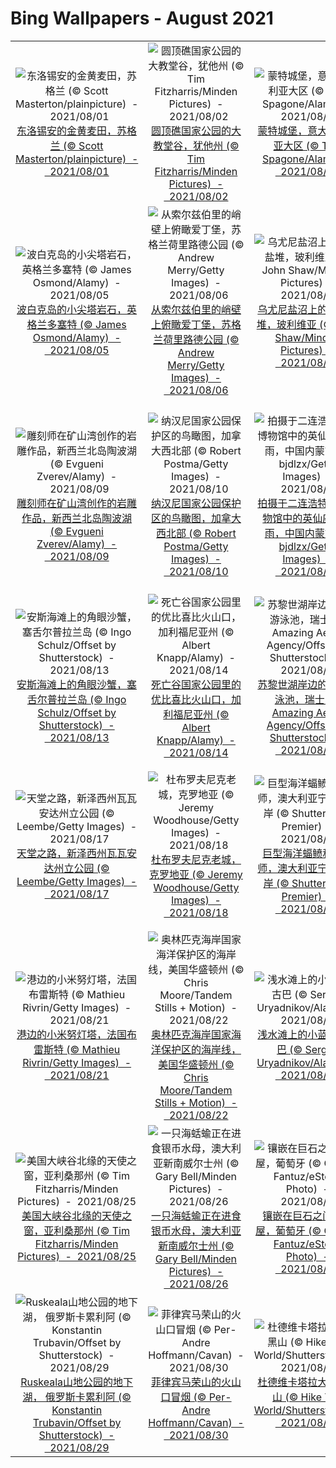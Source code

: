 # Bing Wallpapers - August 2021

| | | | |
|:-------------------------:|:-------------------------:|:-------------------------:|:-------------------------:|
| ![东洛锡安的金黄麦田，苏格兰 (© Scott Masterton/plainpicture)  -  2021/08/01](https://cn.bing.com/th?id=OHR.LammasDay_ZH-CN4229387191_UHD.jpg&w=480)[东洛锡安的金黄麦田，苏格兰 (© Scott Masterton/plainpicture)  -  2021/08/01](https://cn.bing.com/th?id=OHR.LammasDay_ZH-CN4229387191_UHD.jpg) | ![圆顶礁国家公园的大教堂谷，犹他州 (© Tim Fitzharris/Minden Pictures)  -  2021/08/02](https://cn.bing.com/th?id=OHR.UpperCathedral_ZH-CN4349673438_UHD.jpg&w=480)[圆顶礁国家公园的大教堂谷，犹他州 (© Tim Fitzharris/Minden Pictures)  -  2021/08/02](https://cn.bing.com/th?id=OHR.UpperCathedral_ZH-CN4349673438_UHD.jpg) | ![蒙特城堡，意大利普利亚大区 (© Toni Spagone/Alamy)  -  2021/08/03](https://cn.bing.com/th?id=OHR.CasteldelMonte_ZH-CN4436589634_UHD.jpg&w=480)[蒙特城堡，意大利普利亚大区 (© Toni Spagone/Alamy)  -  2021/08/03](https://cn.bing.com/th?id=OHR.CasteldelMonte_ZH-CN4436589634_UHD.jpg) | ![云豹 (© Dhritiman Mukherjee/Alamy)  -  2021/08/04](https://cn.bing.com/th?id=OHR.Neofelis_ZH-CN4637223865_UHD.jpg&w=480)[云豹 (© Dhritiman Mukherjee/Alamy)  -  2021/08/04](https://cn.bing.com/th?id=OHR.Neofelis_ZH-CN4637223865_UHD.jpg) |
| ![波白克岛的小尖塔岩石，英格兰多塞特 (© James Osmond/Alamy)  -  2021/08/05](https://cn.bing.com/th?id=OHR.DorsetPinnacles_ZH-CN2764578102_UHD.jpg&w=480)[波白克岛的小尖塔岩石，英格兰多塞特 (© James Osmond/Alamy)  -  2021/08/05](https://cn.bing.com/th?id=OHR.DorsetPinnacles_ZH-CN2764578102_UHD.jpg) | ![从索尔兹伯里的峭壁上俯瞰爱丁堡，苏格兰荷里路德公园 (© Andrew Merry/Getty Images)  -  2021/08/06](https://cn.bing.com/th?id=OHR.SalisburyCrags_ZH-CN4712204475_UHD.jpg&w=480)[从索尔兹伯里的峭壁上俯瞰爱丁堡，苏格兰荷里路德公园 (© Andrew Merry/Getty Images)  -  2021/08/06](https://cn.bing.com/th?id=OHR.SalisburyCrags_ZH-CN4712204475_UHD.jpg) | ![乌尤尼盐沼上的锥形盐堆，玻利维亚 (© John Shaw/Minden Pictures)  -  2021/08/07](https://cn.bing.com/th?id=OHR.SaltCones_ZH-CN4825397608_UHD.jpg&w=480)[乌尤尼盐沼上的锥形盐堆，玻利维亚 (© John Shaw/Minden Pictures)  -  2021/08/07](https://cn.bing.com/th?id=OHR.SaltCones_ZH-CN4825397608_UHD.jpg) | ![伊丽莎白女皇码头桥，澳大利亚珀斯 (© Amazing Aerial Agency/Offset by Shutterstock)  -  2021/08/08](https://cn.bing.com/th?id=OHR.QuayBridge_ZH-CN4900551209_UHD.jpg&w=480)[伊丽莎白女皇码头桥，澳大利亚珀斯 (© Amazing Aerial Agency/Offset by Shutterstock)  -  2021/08/08](https://cn.bing.com/th?id=OHR.QuayBridge_ZH-CN4900551209_UHD.jpg) |
| ![雕刻师在矿山湾创作的岩雕作品，新西兰北岛陶波湖 (© Evgueni Zverev/Alamy)  -  2021/08/09](https://cn.bing.com/th?id=OHR.MineBay_ZH-CN4962056960_UHD.jpg&w=480)[雕刻师在矿山湾创作的岩雕作品，新西兰北岛陶波湖 (© Evgueni Zverev/Alamy)  -  2021/08/09](https://cn.bing.com/th?id=OHR.MineBay_ZH-CN4962056960_UHD.jpg) | ![纳汉尼国家公园保护区的鸟瞰图，加拿大西北部 (© Robert Postma/Getty Images)  -  2021/08/10](https://cn.bing.com/th?id=OHR.NahanniNP_ZH-CN2848117800_UHD.jpg&w=480)[纳汉尼国家公园保护区的鸟瞰图，加拿大西北部 (© Robert Postma/Getty Images)  -  2021/08/10](https://cn.bing.com/th?id=OHR.NahanniNP_ZH-CN2848117800_UHD.jpg) | ![拍摄于二连浩特恐龙博物馆中的英仙座流星雨，中国内蒙古 (© bjdlzx/Getty Images)  -  2021/08/11](https://cn.bing.com/th?id=OHR.DinoShower_ZH-CN1791773864_UHD.jpg&w=480)[拍摄于二连浩特恐龙博物馆中的英仙座流星雨，中国内蒙古 (© bjdlzx/Getty Images)  -  2021/08/11](https://cn.bing.com/th?id=OHR.DinoShower_ZH-CN1791773864_UHD.jpg) | ![奥卡万戈三角洲上的非洲草原象群，博茨瓦纳 (© Juan-Carlos Munoz/Minden Pictures)  -  2021/08/12](https://cn.bing.com/th?id=OHR.OkavangoHerd_ZH-CN1931628892_UHD.jpg&w=480)[奥卡万戈三角洲上的非洲草原象群，博茨瓦纳 (© Juan-Carlos Munoz/Minden Pictures)  -  2021/08/12](https://cn.bing.com/th?id=OHR.OkavangoHerd_ZH-CN1931628892_UHD.jpg) |
| ![安斯海滩上的角眼沙蟹，塞舌尔普拉兰岛 (© Ingo Schulz/Offset by Shutterstock)  -  2021/08/13](https://cn.bing.com/th?id=OHR.Southpaw_ZH-CN0080320297_UHD.jpg&w=480)[安斯海滩上的角眼沙蟹，塞舌尔普拉兰岛 (© Ingo Schulz/Offset by Shutterstock)  -  2021/08/13](https://cn.bing.com/th?id=OHR.Southpaw_ZH-CN0080320297_UHD.jpg) | ![死亡谷国家公园里的优比喜比火山口，加利福尼亚州 (© Albert Knapp/Alamy)  -  2021/08/14](https://cn.bing.com/th?id=OHR.UbehebeCrater_ZH-CN0157876978_UHD.jpg&w=480)[死亡谷国家公园里的优比喜比火山口，加利福尼亚州 (© Albert Knapp/Alamy)  -  2021/08/14](https://cn.bing.com/th?id=OHR.UbehebeCrater_ZH-CN0157876978_UHD.jpg) | ![苏黎世湖岸边的室外游泳池，瑞士 (© Amazing Aerial Agency/Offset by Shutterstock)  -  2021/08/15](https://cn.bing.com/th?id=OHR.StrandbadTiefenbrunnen_ZH-CN0240023450_UHD.jpg&w=480)[苏黎世湖岸边的室外游泳池，瑞士 (© Amazing Aerial Agency/Offset by Shutterstock)  -  2021/08/15](https://cn.bing.com/th?id=OHR.StrandbadTiefenbrunnen_ZH-CN0240023450_UHD.jpg) | ![落日时分的香巴拉过山车剪影，西班牙塔拉戈纳萨洛 (© Joaquim F. P./Getty Images)  -  2021/08/16](https://cn.bing.com/th?id=OHR.PortAventura_ZH-CN0298709661_UHD.jpg&w=480)[落日时分的香巴拉过山车剪影，西班牙塔拉戈纳萨洛 (© Joaquim F. P./Getty Images)  -  2021/08/16](https://cn.bing.com/th?id=OHR.PortAventura_ZH-CN0298709661_UHD.jpg) |
| ![天堂之路，新泽西州瓦瓦安达州立公园 (© Leembe/Getty Images)  -  2021/08/17](https://cn.bing.com/th?id=OHR.PochuckValley_ZH-CN0432836291_UHD.jpg&w=480)[天堂之路，新泽西州瓦瓦安达州立公园 (© Leembe/Getty Images)  -  2021/08/17](https://cn.bing.com/th?id=OHR.PochuckValley_ZH-CN0432836291_UHD.jpg) | ![杜布罗夫尼克老城，克罗地亚 (© Jeremy Woodhouse/Getty Images)  -  2021/08/18](https://cn.bing.com/th?id=OHR.RedRoofTile_ZH-CN0528575898_UHD.jpg&w=480)[杜布罗夫尼克老城，克罗地亚 (© Jeremy Woodhouse/Getty Images)  -  2021/08/18](https://cn.bing.com/th?id=OHR.RedRoofTile_ZH-CN0528575898_UHD.jpg) | ![巨型海洋蝠鲼和摄影师，澳大利亚宁格罗海岸 (© Shutterstock Premier)  -  2021/08/19](https://cn.bing.com/th?id=OHR.GiantManta_ZH-CN0594951444_UHD.jpg&w=480)[巨型海洋蝠鲼和摄影师，澳大利亚宁格罗海岸 (© Shutterstock Premier)  -  2021/08/19](https://cn.bing.com/th?id=OHR.GiantManta_ZH-CN0594951444_UHD.jpg) | ![位于阿曼和迪拜酋长国边界的鲁卜哈利沙漠 (© Daniel Schoenen/Offset by Shutterstock)  -  2021/08/20](https://cn.bing.com/th?id=OHR.EmptyQuarter_ZH-CN0670918289_UHD.jpg&w=480)[位于阿曼和迪拜酋长国边界的鲁卜哈利沙漠 (© Daniel Schoenen/Offset by Shutterstock)  -  2021/08/20](https://cn.bing.com/th?id=OHR.EmptyQuarter_ZH-CN0670918289_UHD.jpg) |
| ![港边的小米努灯塔，法国布雷斯特 (© Mathieu Rivrin/Getty Images)  -  2021/08/21](https://cn.bing.com/th?id=OHR.PetitMinou_ZH-CN0758401900_UHD.jpg&w=480)[港边的小米努灯塔，法国布雷斯特 (© Mathieu Rivrin/Getty Images)  -  2021/08/21](https://cn.bing.com/th?id=OHR.PetitMinou_ZH-CN0758401900_UHD.jpg) | ![奥林匹克海岸国家海洋保护区的海岸线，美国华盛顿州 (© Chris Moore/Tandem Stills + Motion)  -  2021/08/22](https://cn.bing.com/th?id=OHR.OlympicCoast_ZH-CN0827844876_UHD.jpg&w=480)[奥林匹克海岸国家海洋保护区的海岸线，美国华盛顿州 (© Chris Moore/Tandem Stills + Motion)  -  2021/08/22](https://cn.bing.com/th?id=OHR.OlympicCoast_ZH-CN0827844876_UHD.jpg) | ![浅水滩上的小蓝鹭，古巴 (© Sergey Uryadnikov/Alamy)  -  2021/08/23](https://cn.bing.com/th?id=OHR.LittleBlueHeron_ZH-CN0892428603_UHD.jpg&w=480)[浅水滩上的小蓝鹭，古巴 (© Sergey Uryadnikov/Alamy)  -  2021/08/23](https://cn.bing.com/th?id=OHR.LittleBlueHeron_ZH-CN0892428603_UHD.jpg) | ![排成篱笆模样的旧滑板，夏威夷毛伊岛 (© Matt Anderson Photography/Getty Images)  -  2021/08/24](https://cn.bing.com/th?id=OHR.HippieTown_ZH-CN0980866245_UHD.jpg&w=480)[排成篱笆模样的旧滑板，夏威夷毛伊岛 (© Matt Anderson Photography/Getty Images)  -  2021/08/24](https://cn.bing.com/th?id=OHR.HippieTown_ZH-CN0980866245_UHD.jpg) |
| ![美国大峡谷北缘的天使之窗，亚利桑那州 (© Tim Fitzharris/Minden Pictures)  -  2021/08/25](https://cn.bing.com/th?id=OHR.WalhallaOverlook_ZH-CN1059655401_UHD.jpg&w=480)[美国大峡谷北缘的天使之窗，亚利桑那州 (© Tim Fitzharris/Minden Pictures)  -  2021/08/25](https://cn.bing.com/th?id=OHR.WalhallaOverlook_ZH-CN1059655401_UHD.jpg) | ![一只海蛞蝓正在进食银币水母，澳大利亚新南威尔士州 (© Gary Bell/Minden Pictures)  -  2021/08/26](https://cn.bing.com/th?id=OHR.SeaSwallow_ZH-CN1134903878_UHD.jpg&w=480)[一只海蛞蝓正在进食银币水母，澳大利亚新南威尔士州 (© Gary Bell/Minden Pictures)  -  2021/08/26](https://cn.bing.com/th?id=OHR.SeaSwallow_ZH-CN1134903878_UHD.jpg) | ![镶嵌在巨石之间的石屋，葡萄牙 (© Olimpio Fantuz/eStock Photo)  -  2021/08/27](https://cn.bing.com/th?id=OHR.FlintstoneHouse_ZH-CN0784178650_UHD.jpg&w=480)[镶嵌在巨石之间的石屋，葡萄牙 (© Olimpio Fantuz/eStock Photo)  -  2021/08/27](https://cn.bing.com/th?id=OHR.FlintstoneHouse_ZH-CN0784178650_UHD.jpg) | ![红嘴牛椋鸟和高角羚， 南非姆普马兰加省 (© Heini Wehrle/Minden Pictures)  -  2021/08/28](https://cn.bing.com/th?id=OHR.Mpumalanga_ZH-CN9666962271_UHD.jpg&w=480)[红嘴牛椋鸟和高角羚， 南非姆普马兰加省 (© Heini Wehrle/Minden Pictures)  -  2021/08/28](https://cn.bing.com/th?id=OHR.Mpumalanga_ZH-CN9666962271_UHD.jpg) |
| ![Ruskeala山地公园的地下湖， 俄罗斯卡累利阿 (© Konstantin Trubavin/Offset by Shutterstock)  -  2021/08/29](https://cn.bing.com/th?id=OHR.Ruskeala_ZH-CN0059931600_UHD.jpg&w=480)[Ruskeala山地公园的地下湖， 俄罗斯卡累利阿 (© Konstantin Trubavin/Offset by Shutterstock)  -  2021/08/29](https://cn.bing.com/th?id=OHR.Ruskeala_ZH-CN0059931600_UHD.jpg) | ![菲律宾马荣山的火山口冒烟 (© Per-Andre Hoffmann/Cavan)  -  2021/08/30](https://cn.bing.com/th?id=OHR.MayonVolcano_ZH-CN0183039911_UHD.jpg&w=480)[菲律宾马荣山的火山口冒烟 (© Per-Andre Hoffmann/Cavan)  -  2021/08/30](https://cn.bing.com/th?id=OHR.MayonVolcano_ZH-CN0183039911_UHD.jpg) | ![杜德维卡塔拉大桥，黑山 (© Hike The World/Shutterstock)  -  2021/08/31](https://cn.bing.com/th?id=OHR.DjurdjevicaBridge_ZH-CN0284105882_UHD.jpg&w=480)[杜德维卡塔拉大桥，黑山 (© Hike The World/Shutterstock)  -  2021/08/31](https://cn.bing.com/th?id=OHR.DjurdjevicaBridge_ZH-CN0284105882_UHD.jpg) |  |
